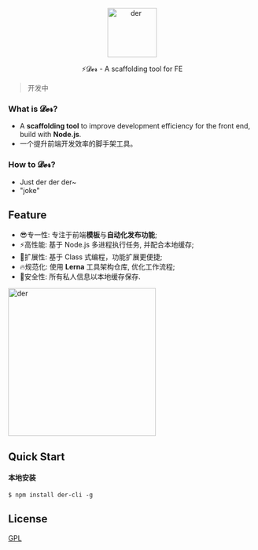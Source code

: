 <p align="center">
	<img width='100px' src='https://cdn.jsdelivr.net/gh/yesmore/img/img/logo-der.png' alt='der'/>
</p>

<p align="center">⚡𝓓𝓮𝓻 - A scaffolding tool for FE</p>



> 开发中

### What is 𝓓𝓮𝓻?

- A **scaffolding tool** to improve development efficiency for the front end, build with **Node.js**.
- 一个提升前端开发效率的脚手架工具。

### How to 𝓓𝓮𝓻? 

- Just der der der~
- "joke"

## Feature

- 😎专一性: 专注于前端**模板**与**自动化发布功能**;
- ⚡高性能: 基于 Node.js 多进程执行任务, 并配合本地缓存;
- 🔨扩展性: 基于 Class 式编程，功能扩展更便捷;
- 🔥规范化: 使用 **Lerna** 工具架构仓库, 优化工作流程;
- 🔰安全性: 所有私人信息以本地缓存保存.

<img width='300px' src='https://cdn.jsdelivr.net/gh/yesmore/img/img/der.png' alt='der'/>

## Quick Start

#### 本地安装

```shell
$ npm install der-cli -g
```







## License

[GPL](LICENSE)
